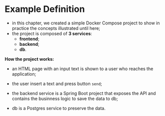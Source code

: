 # Example Definition

- in this chapter, we created a simple Docker Compose project to show in practice the concepts illustrated until here;
- the project is composed of **3 services**:
  - **frontend**;
  - **backend**;
  - **db**.
  
**How the project works:**

- an HTML page with an input text is shown to a user who reaches the application;
- the user insert a text and press button `send`;
- the backend service is a Spring Boot project that exposes the API and contains the businness logic to save the data to db;


- db is a Postgres service to preserve the data.
